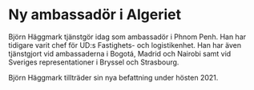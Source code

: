 # Ny ambassadör i Algeriet

Björn Häggmark tjänstgör idag som ambassadör i Phnom Penh. Han har tidigare varit chef för UD:s Fastighets\- och logistikenhet. Han har även tjänstgjort vid ambassaderna i Bogotá, Madrid och Nairobi samt vid Sveriges representationer i Bryssel och Strasbourg.

Björn Häggmark tillträder sin nya befattning under hösten 2021\.
